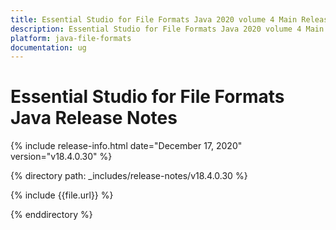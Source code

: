 ```yaml
---
title: Essential Studio for File Formats Java 2020 volume 4 Main Release Release Notes  
description: Essential Studio for File Formats Java 2020 volume 4 Main Release Release Notes  
platform: java-file-formats
documentation: ug
---
```


# Essential Studio for File Formats Java Release Notes  

{% include release-info.html date="December 17, 2020"  version="v18.4.0.30" %} 


{% directory path: _includes/release-notes/v18.4.0.30 %}

{% include {{file.url}} %}

{% enddirectory %}